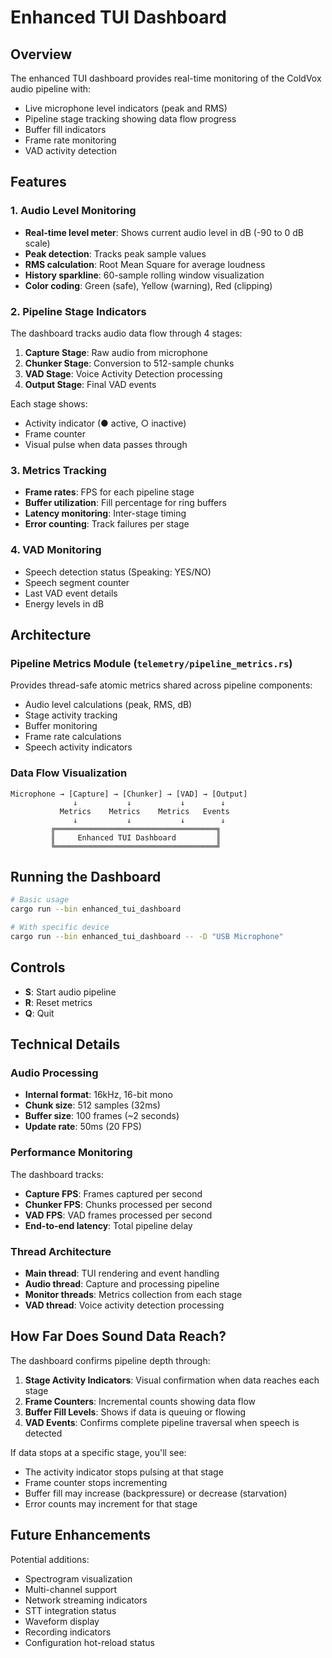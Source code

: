 # Enhanced TUI Dashboard

## Overview

The enhanced TUI dashboard provides real-time monitoring of the ColdVox audio pipeline with:
- Live microphone level indicators (peak and RMS)
- Pipeline stage tracking showing data flow progress
- Buffer fill indicators
- Frame rate monitoring
- VAD activity detection

## Features

### 1. Audio Level Monitoring
- **Real-time level meter**: Shows current audio level in dB (-90 to 0 dB scale)
- **Peak detection**: Tracks peak sample values
- **RMS calculation**: Root Mean Square for average loudness
- **History sparkline**: 60-sample rolling window visualization
- **Color coding**: Green (safe), Yellow (warning), Red (clipping)

### 2. Pipeline Stage Indicators
The dashboard tracks audio data flow through 4 stages:
1. **Capture Stage**: Raw audio from microphone
2. **Chunker Stage**: Conversion to 512-sample chunks
3. **VAD Stage**: Voice Activity Detection processing  
4. **Output Stage**: Final VAD events

Each stage shows:
- Activity indicator (● active, ○ inactive)
- Frame counter
- Visual pulse when data passes through

### 3. Metrics Tracking
- **Frame rates**: FPS for each pipeline stage
- **Buffer utilization**: Fill percentage for ring buffers
- **Latency monitoring**: Inter-stage timing
- **Error counting**: Track failures per stage

### 4. VAD Monitoring
- Speech detection status (Speaking: YES/NO)
- Speech segment counter
- Last VAD event details
- Energy levels in dB

## Architecture

### Pipeline Metrics Module (`telemetry/pipeline_metrics.rs`)
Provides thread-safe atomic metrics shared across pipeline components:
- Audio level calculations (peak, RMS, dB)
- Stage activity tracking
- Buffer monitoring
- Frame rate calculations
- Speech activity indicators

### Data Flow Visualization
```
Microphone → [Capture] → [Chunker] → [VAD] → [Output]
              ↓           ↓           ↓        ↓
           Metrics    Metrics    Metrics   Events
              ↓           ↓           ↓        ↓
         ╔════════════════════════════════════╗
         ║     Enhanced TUI Dashboard         ║
         ╚════════════════════════════════════╝
```

## Running the Dashboard

```bash
# Basic usage
cargo run --bin enhanced_tui_dashboard

# With specific device
cargo run --bin enhanced_tui_dashboard -- -D "USB Microphone"
```

## Controls
- **S**: Start audio pipeline
- **R**: Reset metrics
- **Q**: Quit

## Technical Details

### Audio Processing
- **Internal format**: 16kHz, 16-bit mono
- **Chunk size**: 512 samples (32ms)
- **Buffer size**: 100 frames (~2 seconds)
- **Update rate**: 50ms (20 FPS)

### Performance Monitoring
The dashboard tracks:
- **Capture FPS**: Frames captured per second
- **Chunker FPS**: Chunks processed per second
- **VAD FPS**: VAD frames processed per second
- **End-to-end latency**: Total pipeline delay

### Thread Architecture
- **Main thread**: TUI rendering and event handling
- **Audio thread**: Capture and processing pipeline
- **Monitor threads**: Metrics collection from each stage
- **VAD thread**: Voice activity detection processing

## How Far Does Sound Data Reach?

The dashboard confirms pipeline depth through:

1. **Stage Activity Indicators**: Visual confirmation when data reaches each stage
2. **Frame Counters**: Incremental counts showing data flow
3. **Buffer Fill Levels**: Shows if data is queuing or flowing
4. **VAD Events**: Confirms complete pipeline traversal when speech is detected

If data stops at a specific stage, you'll see:
- The activity indicator stops pulsing at that stage
- Frame counter stops incrementing
- Buffer fill may increase (backpressure) or decrease (starvation)
- Error counts may increment for that stage

## Future Enhancements

Potential additions:
- Spectrogram visualization
- Multi-channel support
- Network streaming indicators
- STT integration status
- Waveform display
- Recording indicators
- Configuration hot-reload status
